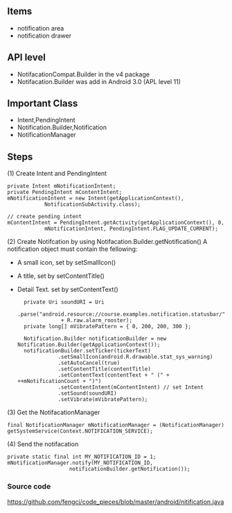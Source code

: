 ## Items
- notification area
- notification drawer


## API level
- NotifacationCompat.Builder in the v4 package
- Notifacation.Builder was add in Android 3.0 (APL level 11)


## Important Class
- Intent,PendingIntent
- Notification.Builder,Notification
- NotificationManager

## Steps

(1) Create Intent and PendingIntent

	private Intent mNotificationIntent;
	private PendingIntent mContentIntent;
	mNotificationIntent = new Intent(getApplicationContext(),
				NotificationSubActivity.class);

    // create pending intent
	mContentIntent = PendingIntent.getActivity(getApplicationContext(), 0,
				mNotificationIntent, PendingIntent.FLAG_UPDATE_CURRENT);


(2) Create Notifcation by using Notifacation.Builder.getNotification()
A notification object must contain the fellowing:
- A small icon, set by setSmallIcon()
- A title, set by setContentTitle()
- Detail Text. set by setContentText()
    
        
	    private Uri soundURI = Uri
			.parse("android.resource://course.examples.notification.statusbar/"
					+ R.raw.alarm_rooster);
        private long[] mVibratePattern = { 0, 200, 200, 300 };

        Notification.Builder notificationBuilder = new Notification.Builder(getApplicationContext());
	    notificationBuilder.setTicker(tickerText)
				   .setSmallIcon(android.R.drawable.stat_sys_warning)
                   .setAutoCancel(true)
                   .setContentTitle(contentTitle)
                   .setContentText(contentText + " (" + ++mNotificationCount + ")")
                   .setContentIntent(mContentIntent) // set Intent
                   .setSound(soundURI)
                   .setVibrate(mVibratePattern);

(3) Get the NotifacationManager

    final NotificationManager mNotificationManager = (NotificationManager) getSystemService(Context.NOTIFICATION_SERVICE);

(4) Send the notifacation

    private static final int MY_NOTIFICATION_ID = 1;
    mNotificationManager.notify(MY_NOTIFICATION_ID,
						notificationBuilder.getNotification()); 


### Source code

https://github.com/fengcj/code_pieces/blob/master/android/nitification.java


